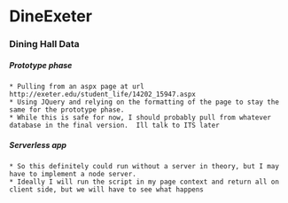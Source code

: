 DineExeter
==========
### Dining Hall Data
  ##### Prototype phase
    * Pulling from an aspx page at url http://exeter.edu/student_life/14202_15947.aspx
    * Using JQuery and relying on the formatting of the page to stay the same for the prototype phase.
    * While this is safe for now, I should probably pull from whatever database in the final version.  Ill talk to ITS later
  ##### Serverless app
    * So this definitely could run without a server in theory, but I may have to implement a node server.
    * Ideally I will run the script in my page context and return all on client side, but we will have to see what happens
